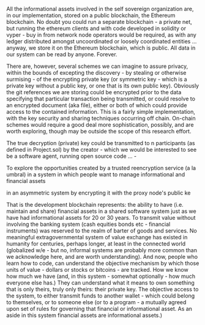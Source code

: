 

All the informational assets involved in the self sovereign organization are, in our implementation, stored on a public blockchain, the Ethereum blockchain. No doubt you could run a separate blockchain - a private net, but running the ethereum clients and with code developed in solidity or vyper - buy in from network node operators would be required, as with any ledger distributed amongst uncoordinated or loosely coordinated entities ... anyway, we store it on the Ethereum blockchain, which is public. All data in our system can be read by anyone. Forever.

There are, however, several schemes we can imagine to assure privacy, within the bounds of excepting the discovery - by stealing or otherwise surmising - of the encrypting private key (or symmetric key - which is a private key without a public key, or one that is its own public key). Obviously the git references we are storing could be encrypted prior to the data specifying that particular transaction being transmitted, or could resolve to an encrypted document (aka file), either or both of which could provide access to the contained information. This is a fairly simple implementation, with the key security and sharing techniques occurring off chain. On-chain schemes would require a good deal more sophistication, possibly, and are worth exploring, though may be outside the scope of this research effort.

The true decryption (private) key could be transmitted to n participants (as defined in Project.sol) by the creator - which we would be interested to see be a software agent, running open source code ... -

To explore the opportunities created by a trusted reencryption service (a la umbral) in a system in which people want to manage informational and financial assets

in an asymmetric system by encrypting it with the proxy node's public ke



That is the development blockchain represents: the ability to have (i.e. maintain and share) financial assets in a shared software system just as we have had informational assets for 20 or 30 years. To transmit value without involving the banking system (cash equities bonds etc - financial instruments) was reserved to the realm of barter of goods and services. No meaningful extragovernmental system of value exchange has existed in humanity for centuries, perhaps longer, at least in the connected world (globalized w/e - but no, informal systems are probably more common than we acknowledge here, and are worth understanding). And now, people who learn how to code, can understand the objective mechanism by which those units of value - dollars or stocks or bitcoins - are tracked. How we know how much we have (and, in this system - somewhat optionally - how much everyone else has.) They can understand what it means to own something that is only theirs, truly only theirs: their private key. The objective access to the system, to either transmit funds to another wallet - which could belong to themselves, or to someone else (or to a program - a mutually agreed upon set of rules for governing that financial or informational asset. As an aside in this system financial assets are informational assets.)
